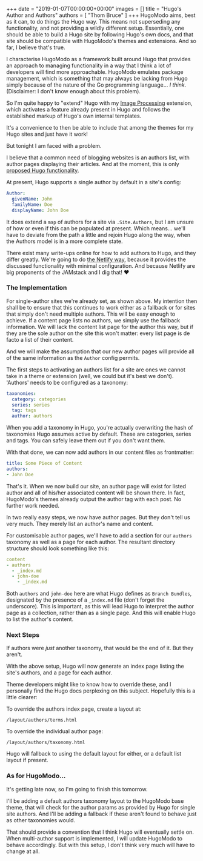 +++
date = "2019-01-07T00:00:00+00:00"
images = []
title = "Hugo's Author and Authors"
authors = [
  "Thom Bruce"
]
+++
HugoModo aims, best as it can, to do things the Hugo way. This means not superseding any functionality, and not providing a wildly different setup. Essentially, one should be able to build a Hugo site by following Hugo's own docs, and that site should be compatible with HugoModo's themes and extensions. And so far, I believe that's true.

I characterise HugoModo as a framework built around Hugo that provides an approach to managing functionality in a way that I think a lot of developers will find more approachable. HugoModo emulates package management, which is something that may always be lacking from Hugo simply because of the nature of the Go programming language... _I think._ (Disclaimer: I don't know enough about this problem).

So I'm quite happy to "extend" Hugo with my [Image Processing](/extensions/image-processing) extension, which activates a feature already present in Hugo and follows the established markup of Hugo's own internal templates.

It's a convenience to then be able to include that among the themes for my Hugo sites and just have it work!

But tonight I am faced with a problem.

I believe that a common need of blogging websites is an authors list, with author pages displaying their articles. And at the moment, this is only [proposed Hugo functionality](https://github.com/gohugoio/hugo/issues/3088).

At present, Hugo supports a single author by default in a site's config:

``` yaml
Author:
  givenName: John
  familyName: Doe
  displayName: John Doe
```

It does extend a `map` of authors for a site via `.Site.Authors`, but I am unsure of how or even if this can be populated at present. Which means... we'll have to deviate from the path a little and rejoin Hugo along the way, when the Authors model is in a more complete state.

There exist many write-ups online for how to add authors to Hugo, and they differ greatly. We're going to do [the Netlify way](https://www.netlify.com/blog/2018/07/24/hugo-tips-how-to-create-author-pages/), because it provides the discussed functionality with minimal configuration. And because Netlify are big proponents of the JAMstack and I dig that! ❤️

### The Implementation

For single-author sites we're already set, as shown above. My intention then shall be to ensure that this continues to work either as a fallback or for sites that simply don't need multiple authors. This will be easy enough to achieve. If a content page lists no authors, we simply use the fallback information. We will lack the content list page for the author this way, but if they are the sole author on the site this won't matter: every list page is de facto a list of their content.

And we will make the assumption that our new author pages will provide all of the same information as the `Author` config permits.

The first steps to activating an authors list for a site are ones we cannot take in a theme or extension (well, we could but it's best we don't). 'Authors' needs to be configured as a taxonomy:

``` yaml
taxonomies:
  category: categories
  series: series
  tag: tags
  author: authors
```

When you add a taxonomy in Hugo, you're actually overwriting the hash of taxonomies Hugo assumes active by default. These are categories, series and tags. You can safely leave them out if you don't want them.

With that done, we can now add authors in our content files as frontmatter:

``` yaml
title: Some Piece of Content
authors:
- John Doe
```

That's it. When we now build our site, an author page will exist for listed author and all of his/her associated content will be shown there. In fact, HugoModo's themes already output the author tag with each post. No further work needed.

In two really easy steps, we now have author pages. But they don't tell us very much. They merely list an author's name and content.

For customisable author pages, we'll have to add a section for our `authors` taxonomy as well as a page for each author. The resultant directory structure should look something like this:

``` yaml
content
- authors
  - _index.md
  - john-doe
    - _index.md
```

Both `authors` and `john-doe` here are what Hugo defines as `Branch Bundles`, designated by the presence of a `_index.md` file (don't forget the underscore). This is important, as this will lead Hugo to interpret the author page as a collection, rather than as a single page. And this will enable Hugo to list the author's content.

### Next Steps

If authors were _just_ another taxonomy, that would be the end of it. But they aren't.

With the above setup, Hugo will now generate an index page listing the site's authors, and a page for each author.

Theme developers might like to know how to override these, and I personally find the Hugo docs perplexing on this subject. Hopefully this is a little clearer:

To override the authors index page, create a layout at:

```
/layout/authors/terms.html
```

To override the individual author page:

```
/layout/authors/taxonomy.html
```

Hugo will fallback to using the default layout for either, or a default list layout if present.

### As for HugoModo...

It's getting late now, so I'm going to finish this tomorrow.

I'll be adding a default authors taxonomy layout to the HugoModo base theme, that will check for the author params as provided by Hugo for single site authors. And I'll be adding a fallback if these aren't found to behave just as other taxonomies would.

That should provide a convention that I think Hugo will eventually settle on. When multi-author support is implemented, I will update HugoModo to behave accordingly. But with this setup, I don't think very much will have to change at all.
